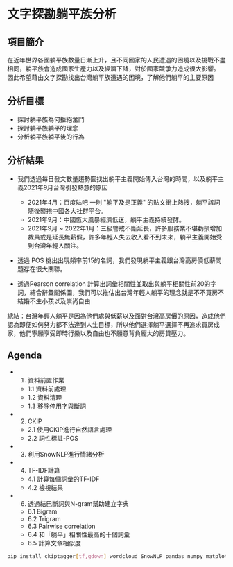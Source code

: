 # 文字探勘躺平族分析

## 項目簡介
在近年世界各國躺平族數量日漸上升，且不同國家的人民遭遇的困境以及挑戰不盡相同，躺平族會造成國家生產力以及經濟下降，對於國家競爭力造成很大影響。
因此希望藉由文字探勘找出台灣躺平族遭遇的困境，了解他們躺平的主要原因
## 分析目標
- 探討躺平族為何拒絕奮鬥
- 探討躺平族躺平的理念
- 分析躺平族躺平後的行為
## 分析結果
* 我們透過每日發文數量趨勢圖找出躺平主義開始傳入台灣的時間，以及躺平主義2021年9月台灣引發熱意的原因
  * 2021年4月：百度貼吧 一則 "躺平及是正義" 的貼文衝上熱搜，躺平該詞隨後襲捲中國各大社群平台。
  * 2021年9月：中國恆大風暴經濟低迷，躺平主義持續發酵。
  * 2021年9月 ~ 2022年1月：三級警戒不斷延長，許多服務業不堪虧損增加裁員或是延長無薪假，許多年輕人失去收入看不到未來，躺平主義開始受到台灣年輕人關注。

* 透過 POS 挑出出現頻率前15的名詞，我們發現躺平主義跟台灣高房價低薪問題存在很大關聯。
  
* 透過Pearson correlation 計算出詞彙相關性並取出與躺平相關性前20的字詞，結合辭彙關係圖，我們可以推估出台灣年輕人躺平的理念就是不不買房不結婚不生小孩以及崇尚自由

總結：台灣年輕人躺平是因為他們處與低薪以及面對台灣高房價的原因，造成他們認為即便如何努力都不法達到人生目標，所以他們選擇躺平選擇不再追求買房成家，他們寧願享受即時行樂以及自由也不願意背負龐大的房貸壓力。

## Agenda
+ 1. 資料前置作業
    - 1.1 資料前處理
    - 1.2 資料清理
    - 1.3 移除停用字與斷詞
+ 2. CKIP
    + 2.1 使用CKIP進行自然語言處理
    + 2.2 詞性標註-POS
+ 3. 利用SnowNLP進行情緒分析
+ 4. TF-IDF計算
    + 4.1 計算每個詞彙的TF-IDF
    + 4.2 檢視結果
+ 6. 透過結巴斷詞與N-gram幫助建立字典
    + 6.1 Bigram
    + 6.2 Trigram
    + 6.3 Pairwise correlation
    + 6.4 和「躺平」相關性最高的十個詞彙
    + 6.5 計算文章相似度
```bash
pip install ckiptagger[tf,gdown] wordcloud SnowNLP pandas numpy matplotlib jieba nltk
